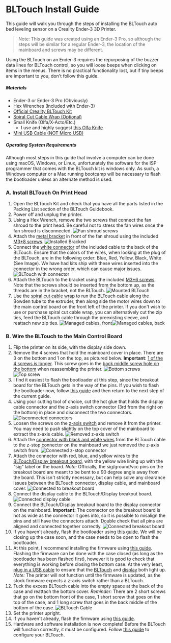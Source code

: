 # BLTouch Install Guide

This guide will walk you through the steps of installing the BLTouch auto bed leveling sensor on a Creality Ender-3 3D Printer.

> Note: This guide was created using an Ender-3 Pro, so although the steps will be similar for a regular Ender-3, the location of the mainboard and screws may be different.

Using the BLTouch on an Ender-3 requires the repurposing of the buzzer data lines for BLTouch control, so you will loose beeps when clicking on items in the menus. There is no practical functionality lost, but if tiny beeps are important to you, don't follow this guide. 



##### Materials

* Ender-3 or Ender-3 Pro (Obviously)
* Hex Wrenches (Included with Ender-3)
* [Official Creality BLTouch Kit](https://www.amazon.com/gp/product/B07SCLF42D)
* [Spiral Cut Cable Wrap (Optional)](https://www.mmnewman.com/products/heli-tube-spiral-wrap-abrasion-protector/heli-tube-spiral-cable-wrap-and-abrasion-protector/polyethylene-heli-tube-spiral-cable-wrap-and-abrasion-protector/black-polyethylene-spiral-wrap-3-8-od-on-a-25ft-spool/)
* Small Knife (Olfa/X-Acto/Etc.)
  * I use and highly suggest [this Olfa Knife](https://olfa.com/professional/product/stainless-steel-precision-knife-svr-2/)
* [Mini USB Cable (NOT Micro USB)](https://www.monoprice.com/product?p_id=3896)



##### Operating System Requirements

Although most steps in this guide that involve a computer can be done using macOS, Windows, or Linux, unfortunately the software for the ISP programmer that comes with the BLTouch kit is windows only. As such, a Windows computer or a Mac running bootcamp will be necessary to flash the bootloader unless an alternate method is used. 



### A. Install BLTouch On Print Head

1. Open the BLTouch Kit and check that you have all the parts listed in the Packing List section of the BLTouch Guidebook.
2. Power off and unplug the printer.
3. Using a Hex Wrench, remove the two screws that connect the fan shroud to the print head. Be careful not to stress the fan wires once the fan shroud is disconnected. ![Fan shroud screws](/Images/Photos/IMG_20200130_101251.jpg)
4. Attach the [metal bracket](https://github.com/Jonathan-F-Bell/Ender-3-Ultimate/blob/master/Images/Photos/IMG_20200130_101431.jpg?raw=true) in front of the fan shroud using the included [M3\*8 screws](https://github.com/Jonathan-F-Bell/Ender-3-Ultimate/blob/master/Images/Photos/IMG_20200130_101353.jpg?raw=true). ![Installed Bracked](/Images/Photos/IMG_20200130_101602.jpg)
5. Connect the [white connector](https://github.com/Jonathan-F-Bell/Ender-3-Ultimate/blob/master/Images/Photos/IMG_20200130_101745.jpg?raw=true) of the included cable to the back of the BLTouch. Ensure that the colors of the wires, when looking at the plug of the BLTouch, are in the following order: Blue, Red, Yellow, Black, White (See Image). We have had kits ship with these wires inserted into the connector in the wrong order, which can cause major issues. ![BLTouch with connector](/Images/Photos/IMG_20200130_102249.jpg)
6. Attach the BLTouch to the bracket using the included [M3\*6 screws](https://github.com/Jonathan-F-Bell/Ender-3-Ultimate/blob/master/Images/Photos/IMG_20200130_102310.jpg?raw=true). Note that the screws should be inserted from the bottom up, as the threads are in the bracket, not the BLTouch. ![Mounted BLTouch](/Images/Photos/IMG_20200130_102622.jpg)
7. Use the [spiral cut cable wrap](https://github.com/Jonathan-F-Bell/Ender-3-Ultimate/blob/master/Images/Photos/IMG_20200130_102933.jpg?raw=true) to run the BLTouch cable along the Bowden tube to the extruder, then along side the motor wires down to the main control board on the front left of the printer. If you don't wish to use or purchase spiral cut cable wrap, you can alternatively cut the zip ties, feed the BLTouch cable through the preexisting sleeve, and reattach new zip ties. ![Managed cables, front](/Images/Photos/IMG_20200130_104217.jpg)![Managed cables, back](/Images/Photos/IMG_20200130_104156.jpg)

### B. Wire the BLTouch to the Main Control Board

1.  Flip the printer on its side, with the display side down.
2. Remove the 4 screws that hold the mainboard cover in place. There are 3 on the bottom and 1 on the top, as pictured below. **Important**: [1 of the 4 screws is longer](https://github.com/Jonathan-F-Bell/Ender-3-Ultimate/blob/master/Images/Photos/IMG_20200130_104651.jpg?raw=true). This screw goes in the [back middle screw hole on the bottom](https://github.com/Jonathan-F-Bell/Ender-3-Ultimate/blob/master/Images/Photos/IMG_20200130_104634.jpg?raw=true) when reassembling the printer. ![Bottom screws](/Images/Photos/IMG_20200130_104343.jpg) ![Top screw](/Images/Photos/IMG_20200130_104405.jpg)
3. I find it easiest to flash the bootloader at this step, since the breakout board for the BLTouch gets in the way of the pins. If you wish to flash the bootloader now, follow [this guide](/Guides/Bootloader-Flash-Guide.md) and then return to the next step of the current guide.
4. Using your cutting tool of choice, cut the hot glue that holds the display cable connector and the z-axis switch connector (3rd from the right on the bottom) in place and disconnect the two connectors. ![Disconnected connectors](/Images/Photos/IMG_20200130_105952.jpg)
5. Loosen the screws on the [z-axis switch](https://github.com/Jonathan-F-Bell/Ender-3-Ultimate/blob/master/Images/Photos/IMG_20200130_110003.jpg?raw=true) and remove it from the printer. You may need to push slightly on the top cover of the mainboard to extract the z-axis cable. ![Removed z-axis switch](/Images/Photos/IMG_20200130_110100.jpg)
6. Attach the [connector with black and white wires](https://github.com/Jonathan-F-Bell/Ender-3-Ultimate/blob/master/Images/Photos/IMG_20200130_110328.jpg?raw=true) from the BLTouch cable to the z-stop connector on the mainboard we just removed the z-axis switch from. ![Connected z-stop connector](/Images/Photos/IMG_20200130_110347.jpg)
7. Attach the connector with red, blue, and yellow wires to the [BLTouch/Display breakout board](https://github.com/Jonathan-F-Bell/Ender-3-Ultimate/blob/master/Images/Photos/IMG_20200130_110404.jpg?raw=true), with the yellow wire lining up with the "sig" label on the board. *Note:* Officially, the sig/ground/vcc pins on the breakout board are meant to be bent to a 90 degree angle away from the board. This isn't strictly necessary, but can help solve any clearance issues between the BLTouch connector, display cable, and mainboard cover. ![Connected to breakout board](/Images/Photos/IMG_20200130_110428.jpg)
8. Connect the display cable to the BLTouch/Display breakout board. ![Connected display cable](/Images/Photos/IMG_20200130_110513.jpg)
9. Connect the BLTouch/Display breakout board to the display connector on the mainboard. **Important:** The connector on the breakout board is not as wide as the connector it goes into, so it is possible to misalign the pins and still have the connectors attach. Double check that all pins are aligned and connected together correctly. ![Connected breakout board](/Images/Photos/IMG_20200130_110530.jpg)
10. If you haven't already, flash the bootloader using [this guide](/Guides/Bootloader-Flash-Guide.md). We will be closing up the case soon, and the case needs to be open to flash the bootloader.
11. At this point, I recommend installing the firmware using [this guide](/Guides/Firmware-Flash-Guide.md). Flashing the firmware can be done with the case closed (as long as the bootloader has been flashed first), however it is good to check that everything is working before closing the bottom case. At the very least, [plug in a USB cable](https://github.com/Jonathan-F-Bell/Ender-3-Ultimate/blob/master/Images/Photos/IMG_20200130_110715.jpg?raw=true) to ensure that the [BLTouch](https://github.com/Jonathan-F-Bell/Ender-3-Ultimate/blob/master/Images/Photos/IMG_20200130_110729.jpg?raw=true) and [display](https://github.com/Jonathan-F-Bell/Ender-3-Ultimate/blob/master/Images/Photos/IMG_20200130_110723.jpg?raw=true) both light up. *Note:* The printer will not function until the firmware is updated, as the stock firmware expects a z-axis switch rather than a BLTouch.
12.  Tuck the excess BLTouch cable into the empty space at the back of the case and reattach the bottom cover. *Reminder:* There are 2 short screws that go on the bottom front of the case, 1 short screw that goes on the top of the case, and 1 long screw that goes in the back middle of the bottom of the case. ![BLTouch Cable](/Images/Photos/IMG_20200130_110919.jpg)
13. Set the printer upright.
14. If you haven't already, flash the firmware using [this guide](/Guides/Firmware-Flash-Guide.md).
15. Hardware and software installation is now complete! Before the BLTouch will function correctly, it must be configured. Follow [this guide](/Guides/BLTouch-Config-Guide.md) to configure your BLTouch.

